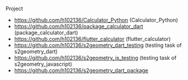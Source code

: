 Project
- https://github.com/h102136/Calculator_Python (Calculator_Python)
- https://github.com/h102136/package_calculator_dart (package_calculator_dart)
- https://github.com/h102136/flutter_calculator (flutter_calculator)
- https://github.com/h102136/s2geometry_dart_testing (testing task of s2geometry_dart)
- https://github.com/h102136/s2geometry_js_testing (testing task of s2geometry_javascript)
- https://github.com/h102136/s2geometry_dart_package 